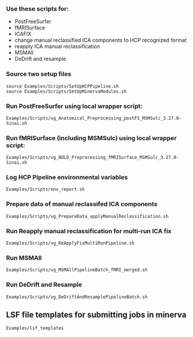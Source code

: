 
### Use these scripts for:
* PostFreeSurfer
* fMRISurface
* ICAFIX
* change manual reclassified ICA components to HCP recognized format
* reapply ICA manual reclassification
* MSMAll
* DeDrift and resample



### Source two setup files
```
source Examples/Scripts/SetUpHCPPipeline.sh
source Examples/Scripts/SetUpMinervaModules.sh
```

### Run PostFreeSurfer using local wrapper script:
```
Examples/Scripts/vg_Anatomical_Preprocessing_postFS_MSMSulc_3.27.0-Sinai.sh
```

### Run fMRISurface (including MSMSulc) using local wrapper script:
```
Examples/Scripts/vg_BOLD_Preprocessing_fMRISurface_MSMSulc_3.27.0-Sinai.sh
```

### Log HCP Pipeline environmental variables
```
Examples/Scripts/env_report.sh
```

### Prepare data of manual reclassifed ICA components
```
Examples/Scripts/vg_PrepareData_applyManualReclassification.sh
```

### Run Reapply manual reclassification for multi-run ICA fix  
```
Examples/Scripts/vg_ReApplyFixMultiRunPipeline.sh
```

### Run MSMAll 
```
Examples/Scripts/vg_MSMAllPipelineBatch_fMRI_merged.sh
```

### Run DeDrift and Resample
```
Examples/Scripts/vg_DeDriftAndResamplePipelineBatch.sh
```

## LSF file templates for submitting jobs in minerva
```
Examples/lsf_templates
```

